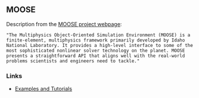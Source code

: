 ## MOOSE

Description from the [MOOSE project webpage](https://mooseframework.inl.gov/):

    "The Multiphysics Object-Oriented Simulation Environment (MOOSE) is a finite-element, multiphysics framework primarily developed by Idaho National Laboratory. It provides a high-level interface to some of the most sophisticated nonlinear solver technology on the planet. MOOSE presents a straightforward API that aligns well with the real-world problems scientists and engineers need to tackle."

### Links

- [Examples and Tutorials](https://mooseframework.inl.gov/getting_started/examples_and_tutorials/index.html)